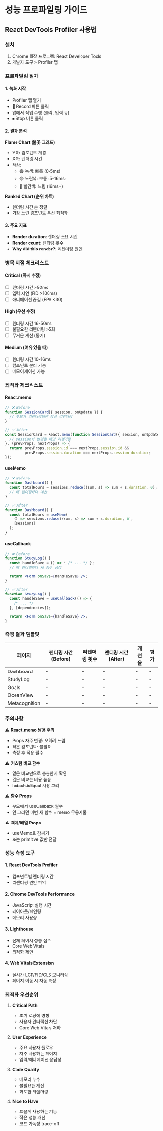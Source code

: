 # 성능 프로파일링 가이드

## React DevTools Profiler 사용법

### 설치
1. Chrome 확장 프로그램: React Developer Tools
2. 개발자 도구 > Profiler 탭

### 프로파일링 절차

#### 1. 녹화 시작
- Profiler 탭 열기
- 🔴 Record 버튼 클릭
- 앱에서 작업 수행 (클릭, 입력 등)
- ⏹ Stop 버튼 클릭

#### 2. 결과 분석
**Flame Chart (불꽃 그래프)**
- Y축: 컴포넌트 계층
- X축: 렌더링 시간
- 색상:
  - 🟢 녹색: 빠름 (0-5ms)
  - 🟡 노란색: 보통 (5-16ms)
  - 🔴 빨간색: 느림 (16ms+)

**Ranked Chart (순위 차트)**
- 렌더링 시간 순 정렬
- 가장 느린 컴포넌트 우선 최적화

#### 3. 주요 지표
- **Render duration**: 렌더링 소요 시간
- **Render count**: 렌더링 횟수
- **Why did this render?**: 리렌더링 원인

### 병목 지점 체크리스트

#### Critical (즉시 수정)
- [ ] 렌더링 시간 >50ms
- [ ] 입력 지연 (FID >100ms)
- [ ] 애니메이션 끊김 (FPS <30)

#### High (우선 수정)
- [ ] 렌더링 시간 16-50ms
- [ ] 불필요한 리렌더링 >5회
- [ ] 무거운 계산 (동기)

#### Medium (여유 있을 때)
- [ ] 렌더링 시간 10-16ms
- [ ] 컴포넌트 분리 가능
- [ ] 메모이제이션 가능

### 최적화 체크리스트

#### React.memo
```jsx
// ❌ Before
function SessionCard({ session, onUpdate }) {
  // 부모가 리렌더링되면 항상 리렌더링
}

// ✅ After
const SessionCard = React.memo(function SessionCard({ session, onUpdate }) {
  // session이 변경될 때만 리렌더링
}, (prevProps, nextProps) => {
  return prevProps.session.id === nextProps.session.id &&
         prevProps.session.duration === nextProps.session.duration;
});
```

#### useMemo
```jsx
// ❌ Before
function Dashboard() {
  const totalHours = sessions.reduce((sum, s) => sum + s.duration, 0);
  // 매 렌더링마다 계산
}

// ✅ After
function Dashboard() {
  const totalHours = useMemo(
    () => sessions.reduce((sum, s) => sum + s.duration, 0),
    [sessions]
  );
}
```

#### useCallback
```jsx
// ❌ Before
function StudyLog() {
  const handleSave = () => { /* ... */ };
  // 매 렌더링마다 새 함수 생성

  return <Form onSave={handleSave} />;
}

// ✅ After
function StudyLog() {
  const handleSave = useCallback(() => {
    /* ... */
  }, [dependencies]);

  return <Form onSave={handleSave} />;
}
```

### 측정 결과 템플릿

| 페이지 | 렌더링 시간 (Before) | 리렌더링 횟수 | 렌더링 시간 (After) | 개선율 | 평가 |
|--------|---------------------|--------------|-------------------|--------|------|
| Dashboard | - | - | - | - | - |
| StudyLog | - | - | - | - | - |
| Goals | - | - | - | - | - |
| OceanView | - | - | - | - | - |
| Metacognition | - | - | - | - | - |

### 주의사항

⚠️ **React.memo 남용 주의**
- Props 자주 변경: 오히려 느림
- 작은 컴포넌트: 불필요
- 측정 후 적용 필수

⚠️ **커스텀 비교 함수**
- 얕은 비교만으로 충분한지 확인
- 깊은 비교는 비용 높음
- lodash.isEqual 사용 고려

⚠️ **함수 Props**
- 부모에서 useCallback 필수
- 안 그러면 매번 새 함수 = memo 무용지물

⚠️ **객체/배열 Props**
- useMemo로 감싸기
- 또는 primitive 값만 전달

### 성능 측정 도구

#### 1. React DevTools Profiler
- 컴포넌트별 렌더링 시간
- 리렌더링 원인 파악

#### 2. Chrome DevTools Performance
- JavaScript 실행 시간
- 레이아웃/페인팅
- 메모리 사용량

#### 3. Lighthouse
- 전체 페이지 성능 점수
- Core Web Vitals
- 최적화 제안

#### 4. Web Vitals Extension
- 실시간 LCP/FID/CLS 모니터링
- 페이지 이동 시 자동 측정

### 최적화 우선순위

1. **Critical Path**
   - 초기 로딩에 영향
   - 사용자 인터랙션 차단
   - Core Web Vitals 저하

2. **User Experience**
   - 주요 사용자 플로우
   - 자주 사용하는 페이지
   - 입력/애니메이션 응답성

3. **Code Quality**
   - 메모리 누수
   - 불필요한 계산
   - 과도한 리렌더링

4. **Nice to Have**
   - 드물게 사용하는 기능
   - 작은 성능 개선
   - 코드 가독성 trade-off
